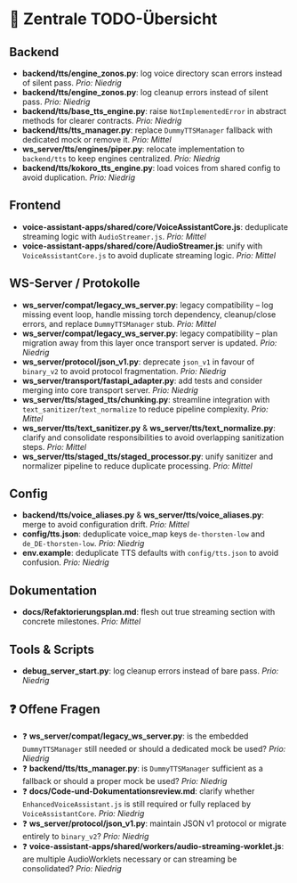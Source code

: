 # 📌 Zentrale TODO-Übersicht

## Backend
- **backend/tts/engine_zonos.py**: log voice directory scan errors instead of silent pass. _Prio: Niedrig_
- **backend/tts/engine_zonos.py**: log cleanup errors instead of silent pass. _Prio: Niedrig_
- **backend/tts/base_tts_engine.py**: raise `NotImplementedError` in abstract methods for clearer contracts. _Prio: Niedrig_
- **backend/tts/tts_manager.py**: replace `DummyTTSManager` fallback with dedicated mock or remove it. _Prio: Mittel_
- **ws_server/tts/engines/piper.py**: relocate implementation to `backend/tts` to keep engines centralized. _Prio: Niedrig_
- **backend/tts/kokoro_tts_engine.py**: load voices from shared config to avoid duplication. _Prio: Niedrig_

## Frontend
- **voice-assistant-apps/shared/core/VoiceAssistantCore.js**: deduplicate streaming logic with `AudioStreamer.js`. _Prio: Mittel_
- **voice-assistant-apps/shared/core/AudioStreamer.js**: unify with `VoiceAssistantCore.js` to avoid duplicate streaming logic. _Prio: Mittel_

## WS-Server / Protokolle
- **ws_server/compat/legacy_ws_server.py**: legacy compatibility – log missing event loop, handle missing torch dependency, cleanup/close errors, and replace `DummyTTSManager` stub. _Prio: Mittel_
- **ws_server/compat/legacy_ws_server.py**: legacy compatibility – plan migration away from this layer once transport server is updated. _Prio: Niedrig_
- **ws_server/protocol/json_v1.py**: deprecate `json_v1` in favour of `binary_v2` to avoid protocol fragmentation. _Prio: Niedrig_
- **ws_server/transport/fastapi_adapter.py**: add tests and consider merging into core transport server. _Prio: Niedrig_
- **ws_server/tts/staged_tts/chunking.py**: streamline integration with `text_sanitizer`/`text_normalize` to reduce pipeline complexity. _Prio: Mittel_
- **ws_server/tts/text_sanitizer.py** & **ws_server/tts/text_normalize.py**: clarify and consolidate responsibilities to avoid overlapping sanitization steps. _Prio: Mittel_
- **ws_server/tts/staged_tts/staged_processor.py**: unify sanitizer and normalizer pipeline to reduce duplicate processing. _Prio: Mittel_

## Config
- **backend/tts/voice_aliases.py** & **ws_server/tts/voice_aliases.py**: merge to avoid configuration drift. _Prio: Mittel_
- **config/tts.json**: deduplicate voice_map keys `de-thorsten-low` and `de_DE-thorsten-low`. _Prio: Niedrig_
- **env.example**: deduplicate TTS defaults with `config/tts.json` to avoid confusion. _Prio: Niedrig_

## Dokumentation
- **docs/Refaktorierungsplan.md**: flesh out true streaming section with concrete milestones. _Prio: Mittel_

## Tools & Scripts
- **debug_server_start.py**: log cleanup errors instead of bare pass. _Prio: Niedrig_

## ❓ Offene Fragen
- ❓ **ws_server/compat/legacy_ws_server.py**: is the embedded `DummyTTSManager` still needed or should a dedicated mock be used? _Prio: Niedrig_
- ❓ **backend/tts/tts_manager.py**: is `DummyTTSManager` sufficient as a fallback or should a proper mock be used? _Prio: Niedrig_
- ❓ **docs/Code-und-Dokumentationsreview.md**: clarify whether `EnhancedVoiceAssistant.js` is still required or fully replaced by `VoiceAssistantCore`. _Prio: Niedrig_
- ❓ **ws_server/protocol/json_v1.py**: maintain JSON v1 protocol or migrate entirely to `binary_v2`? _Prio: Niedrig_
- ❓ **voice-assistant-apps/shared/workers/audio-streaming-worklet.js**: are multiple AudioWorklets necessary or can streaming be consolidated? _Prio: Niedrig_

